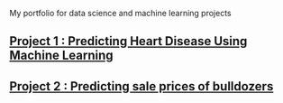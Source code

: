 
My portfolio for data science and machine learning projects

## [Project 1 : Predicting Heart Disease Using Machine Learning](https://github.com/IyadAli-crypto/Heart-Disease-prediction)

## [Project 2 : Predicting sale prices of bulldozers](https://github.com/IyadAli-crypto/Predicting-sale-prices-of-bulldozers-using-Machine-Learning)

